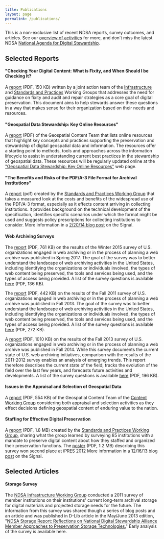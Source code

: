 ```yaml
---
title: Publications
layout: page
permalink: /publications/
---
```

This is a non-exclusive list of recent NDSA reports, survey outcomes, and articles. See our [overview of activities](/activities/) for more, and don't miss the latest NDSA [National Agenda for Digital Stewardship](/national-agenda/).

## Selected Reports

#### "Checking Your Digital Content: What is Fixity, and When Should I be Checking It?
A [report](/documents/NDSA-Fixity-Guidance-Report-final100214.pdf) (PDF, 150 KB) written by a joint action team of the [Infrastructure](/working-groups/infrastructure/) and [Standards and Practices](/working-groups/standards-and-practices/) Working Groups that addresses the need for guidance on fixity and audit and repair strategies as a core goal of digital preservation. This document aims to help stewards answer these questions in a way that makes sense for their organization based on their needs and resources.

#### "Geospatial Data Stewardship: Key Online Resources"
A [report](/documents/NDSA_Geo-stewardship-key-resources_final030414.pdf) (PDF) of the Geospatial Content Team that lists online resources that highlight key concepts and practices supporting the preservation and stewardship of digital geospatial data and information. The resources offer a starting point to methods, tools and approaches across the information lifecycle to assist in understanding current best practices in the stewardship of geospatial data. These resources will be regularly updated online at the ["Geospatial Data Stewardship: Key Online Resources"](/working-groups/content/geospatial-data-stewardship/) web page.

#### "The Benefits and Risks of the PDF/A-3 File Format for Archival Institutions"
A [report](/documents/NDSA_PDF_A3_report_final022014.pdf) (pdf) created by the [Standards and Practices Working Group](/working-groups/standards-and-practices) that takes a measured look at the costs and benefits of the widespread use of the PDF/A-3 format, especially as it effects content arriving in collecting institutions. It provides background on the technical development of the specification, identifies specific scenarios under which the format might be used and suggests policy prescriptions for collecting institutions to consider. More information in a [2/20/14 blog post](http://blogs.loc.gov/digitalpreservation/2014/02/new-ndsa-report-the-benefits-and-risks-of-the-pdfa-3-file-format-for-archival-institutions/) on the Signal.

#### Web Archiving Surveys
The [report](/documents/WebArchivingintheUnitedStates_A2016Survey.pdf) (PDF, 761 KB) on the results of the Winter 2015 survey of U.S. organizations engaged in web archiving or in the process of planning a web archive was published in Spring 2017. The goal of the survey was to better understand the landscape of web archiving activities in the United States, including identifying the organizations or individuals involved, the types of web content being preserved, the tools and services being used, and the types of access being provided. A list of the survey questions is available [here](/documents/2016NDSAWebArchivingSurvey_SurveyMonkey.pdf) (PDF, 136 KB). 

The [report](/documents/NDSA_USWebArchivingSurvey_2013-Full.pdf) (PDF, 442 KB) on the results of the Fall 2011 survey of U.S. organizations engaged in web archiving or in the process of planning a web archive was published in Fall 2013. The goal of the survey was to better understand the landscape of web archiving activities in the United States, including identifying the organizations or individuals involved, the types of web content being preserved, the tools and services being used, and the types of access being provided. A list of the survey questions is available [here](/documents/USWebArchivingSurvey.pdf) (PDF, 272 KB).

A [report](/documents/NDSA_USWebArchivingSurvey_2013.pdf) (PDF, 1010 KB) on the results of the Fall 2013 survey of U.S. organizations engaged in web archiving or in the process of planning a web archive was published in Fall 2014. While this survey documents the current state of U.S. web archiving initiatives, comparison with the results of the 2011-2012 survey enables an analysis of emerging trends. This report therefore describes the current state of the field, tracks the evolution of the field over the last few years, and forecasts future activities and developments. A list of the survey questions is available [here](/documents/ndsa_web_archiving_survey_2013.pdf) (PDF, 196 KB).

#### Issues in the Appraisal and Selection of Geospatial Data
A [report](/documents/NDSA_AppraisalSelection_report_final102413.pdf) (PDF, 554 KB) of the Geospatial Content Team of the [Content Working Group](/working-groups/content/) considering both appraisal and selection activities as they effect decisions defining geospatial content of enduring value to the nation.

#### Staffing for Effective Digital Preservation
A [report](/documents/NDSA-Staffing-Survey-Report-Final122013.pdf) (PDF, 1.8 MB) created by the [Standards and Practices Working Group](/working-groups/standards-and-practices/), sharing what the group learned by surveying 85 institutions with a mandate to preserve digital content about how they staffed and organized their preservation functions. The [poster](/documents/NDSA-staff-survey-poster-ipres2012.pdf) (PDF, 1.2 MB) describing this survey won second place at iPRES 2012 More information in a [12/16/13 blog post](http://blogs.loc.gov/digitalpreservation/2013/12/just-released-staffing-for-effective-digital-preservation-an-ndsa-report/) on the Signal.

## Selected Articles

#### Storage Survey
The [NDSA Infrastructure Working Group](/working-groups/infrastructure/) conducted a 2011 survey of member institutions on their institutions' current long-term archival storage for digital materials and projected storage needs for the future. The information from this survey was shared though a series of blog posts and an article and was published in D-Lib article in the May/June 2013 edition, "[NDSA Storage Report: Reflections on National Digital Stewardship Alliance Member Approaches to Preservation Storage Technologies.](http://www.dlib.org/dlib/may13/altman/05altman.html)" Early analysis of the survey is available here.

